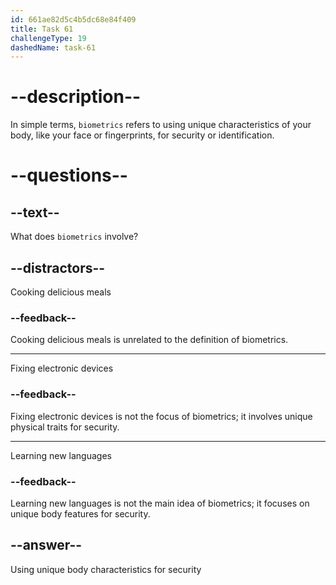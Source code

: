 ```yaml
---
id: 661ae82d5c4b5dc68e84f409
title: Task 61
challengeType: 19
dashedName: task-61
---
```


# --description--

In simple terms, `biometrics` refers to using unique characteristics of your body, like your face or fingerprints, for security or identification.

# --questions--

## --text--

What does `biometrics` involve?

## --distractors--

Cooking delicious meals

### --feedback--

Cooking delicious meals is unrelated to the definition of biometrics.

---

Fixing electronic devices

### --feedback--

Fixing electronic devices is not the focus of biometrics; it involves unique physical traits for security.

---

Learning new languages

### --feedback--

Learning new languages is not the main idea of biometrics; it focuses on unique body features for security.

## --answer--

Using unique body characteristics for security

